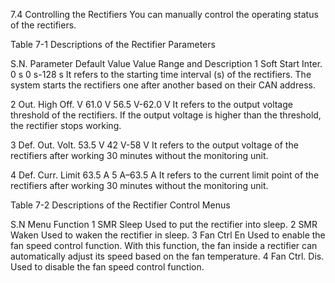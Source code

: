 7.4 Controlling the Rectifiers You can manually control the operating status of the rectifiers.

Table 7-1 Descriptions of the Rectifier Parameters

S.N. Parameter           Default Value         Value Range and Description 
1   Soft Start Inter.    0 s 0                  s-128 s 
                                                It refers to the starting time interval (s) of the rectifiers. 
												                        The system starts the rectifiers one after another based on their CAN address.

2   Out. High Off. V     61.0 V                 56.5 V-62.0 V
                                                It refers to the output voltage threshold of the rectifiers. 
												                        If the output voltage is higher than the threshold, the rectifier stops working.

3   Def. Out. Volt.      53.5 V                 42 V-58 V
                                                It refers to the output voltage of the rectifiers after
                                                working 30 minutes without the monitoring unit.

4   Def. Curr. Limit     63.5 A                 5 A–63.5 A 
                                                It refers to the current limit point of the rectifiers after 
												                        working 30 minutes without the monitoring unit.


Table 7-2 Descriptions of the Rectifier Control Menus

S.N      Menu         Function 
1     SMR Sleep       Used to put the rectifier into sleep. 
2     SMR Waken       Used to waken the rectifier in sleep. 
3     Fan Ctrl En     Used to enable the fan speed control function. 
                      With this function, the fan inside a rectifier can automatically 
					            adjust its speed based on the fan temperature. 
4     Fan Ctrl. Dis.  Used to disable the fan speed control function.
